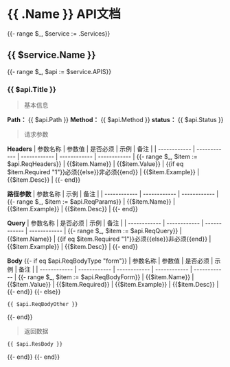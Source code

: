 # {{ .Name }} API文档
{{- range $_, $service := .Services}}
## {{ $service.Name }}
{{- range $_, $api := $service.APIS}}
### {{ $api.Title }}

> 基本信息

**Path：** {{ $api.Path }}
**Method：** {{ $api.Method }}
**status：** {{ $api.Status }}

> 请求参数

**Headers**
| 参数名称  | 参数值  |  是否必须 | 示例  | 备注  |
| ------------ | ------------ | ------------ | ------------ | ------------ |
{{- range $_, $item := $api.ReqHeaders}}
| {{$item.Name}}  | {{$item.Value}}  | {{if eq $item.Required "1"}}必须{{else}}非必须{{end}} | {{$item.Example}}  |  {{$item.Desc}} |
{{- end}}

**路径参数**
| 参数名称 | 示例  | 备注  |
| ------------ | ------------ | ------------ |
{{- range $_, $item := $api.ReqParams}}
| {{$item.Name}} | {{$item.Example}}  |  {{$item.Desc}} |
{{- end}}

**Query**
| 参数名称  |  是否必须 | 示例  | 备注  |
| ------------ | ------------ | ------------ | ------------ |
{{- range $_, $item := $api.ReqQuery}}
| {{$item.Name}} | {{if eq $item.Required "1"}}必须{{else}}非必须{{end}} | {{$item.Example}}  |  {{$item.Desc}} |
{{- end}}

**Body**
{{- if eq $api.ReqBodyType "form"}}
| 参数名称  | 参数值  |  是否必须 | 示例  | 备注  |
| ------------ | ------------ | ------------ | ------------ | ------------ |
{{- range $_, $item := $api.ReqBodyForm}}
| {{$item.Name}}  | {{$item.Value}}  | {{$item.Required}}  | {{$item.Example}}  |  {{$item.Desc}} |
{{- end}}
{{- else}}
```{{if eq $api.ReqBodyType "json"}}json5{{else}}text{{end}}
{{ $api.ReqBodyOther }}
```
{{- end}}

> 返回数据

```{{if eq $api.ResBodyType "json"}}json5{{else}}text{{end}}
{{ $api.ResBody }}
```
{{- end}}
{{- end}}